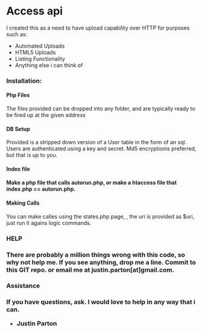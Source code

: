 Access api
===

I created this as a need to have upload capability over HTTP for purposes such as:

<ul>
  <li> Automated Uploads</li>
  <li> HTML5 Uploads</li>
  <li> Listing Functionality</li>
  <li> Anything else i can think of</li>
</ul>

<h3>Installation:</h3>

 <h4>Php Files</h4>
The files provided can be dropped into any folder, and are typically ready to be fired up at the given address

 <h4>DB Setup</h4>
 Provided is a stripped down version of a User table in the form of an sql. Users are authenticated using a key
 and secret. Md5 encryptionis preferred, but that is up to you.

 <h4>Index file<h4>
 Make a php file that calls autorun.php, or make a htaccess file that index.php == autorun.php. 
 
 <h4>Making Calls</h4>
 You can make calles using the states.php page, , the uri is provided as $uri, just run it agains logic commands.

<h3>HELP<h3>
 There are probably a million things wrong with this code, so why not help me. If you see anything, drop me a line.
 Commit to this GIT repo. or email me at justin.parton[at]gmail.com.
 
<h3>Assistance<h3>
 If you have questions, ask. I would love to help in any way that i can.
 
 - Justin Parton
